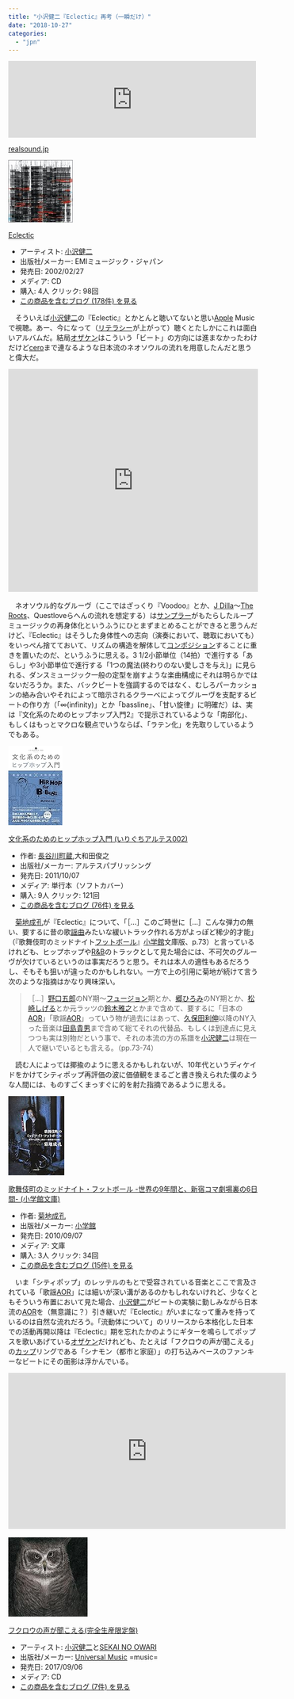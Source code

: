 ```yaml
---
title: "小沢健二『Eclectic』再考（一瞬だけ）"
date: "2018-10-27"
categories: 
  - "jpn"
---
```


<iframe src="https://hatenablog-parts.com/embed?url=https%3A%2F%2Frealsound.jp%2F2018%2F10%2Fpost-269732.html" title="小沢健二『Eclectic』は“早すぎた作品”だったーー15年を経て理解された「ビート」という技術" class="embed-card embed-webcard" scrolling="no" frameborder="0" style="display: block; width: 100%; height: 155px; max-width: 500px; margin: 10px 0px;"></iframe>

[realsound.jp](https://realsound.jp/2018/10/post-269732.html)

[![Eclectic](images/31YNWPRP8HL._SL160_.jpg "Eclectic")](http://www.amazon.co.jp/exec/obidos/ASIN/B00005UTEE/tortoisetau09-22/)

[Eclectic](http://www.amazon.co.jp/exec/obidos/ASIN/B00005UTEE/tortoisetau09-22/)

- アーティスト: [小沢健二](http://d.hatena.ne.jp/keyword/%BE%AE%C2%F4%B7%F2%C6%F3)
- 出版社/メーカー: EMIミュージック・ジャパン
- 発売日: 2002/02/27
- メディア: CD
- 購入: 4人 クリック: 98回
- [この商品を含むブログ (178件) を見る](http://d.hatena.ne.jp/asin/B00005UTEE/tortoisetau09-22)

　そういえば[小沢健二](http://d.hatena.ne.jp/keyword/%BE%AE%C2%F4%B7%F2%C6%F3)の『Eclectic』とかとんと聴いてないと思い[Apple](http://d.hatena.ne.jp/keyword/Apple) Musicで視聴。あー、今になって（[リテラシー](http://d.hatena.ne.jp/keyword/%A5%EA%A5%C6%A5%E9%A5%B7%A1%BC)が上がって）聴くとたしかにこれは面白いアルバムだ。結局[オザケン](http://d.hatena.ne.jp/keyword/%A5%AA%A5%B6%A5%B1%A5%F3)はこういう「ビート」の方向には進まなかったわけだけど[cero](http://d.hatena.ne.jp/keyword/cero)まで連なるような日本流のネオソウルの流れを用意したんだと思うと偉大だ。

<iframe allow="autoplay *; encrypted-media *;" frameborder="0" height="450" style="width:100%;max-width:660px;overflow:hidden;background:transparent;" sandbox="allow-forms allow-popups allow-same-origin allow-scripts allow-storage-access-by-user-activation allow-top-navigation-by-user-activation" src="https://embed.music.apple.com/jp/album/eclectic/1437611848?app=music"></iframe>

　ネオソウル的なグルーヴ（ここではざっくり『Voodoo』とか、[J Dilla](http://d.hatena.ne.jp/keyword/J%20Dilla)～[The Roots](http://d.hatena.ne.jp/keyword/The%20Roots)、Questloveらへんの流れを想定する）は[サンプラー](http://d.hatena.ne.jp/keyword/%A5%B5%A5%F3%A5%D7%A5%E9%A1%BC)がもたらしたループミュージックの再身体化というふうにひとまずまとめることができると思うんだけど、『Eclectic』はそうした身体性への志向（演奏において、聴取においても）をいっぺん捨てておいて、リズムの構造を解体して[コンポジション](http://d.hatena.ne.jp/keyword/%A5%B3%A5%F3%A5%DD%A5%B8%A5%B7%A5%E7%A5%F3)することに重きを置いたのだ、というふうに思える。3 1/2小節単位（14拍）で進行する「あらし」や3小節単位で進行する「1つの魔法(終わりのない愛しさを与え)」に見られる、ダンスミュージック一般の定型を崩すような楽曲構成にそれは明らかではないだろうか。また、バックビートを強調するのではなく、むしろパーカッションの絡み合いやそれによって暗示されるクラーベによってグルーヴを支配するビートの作り方（「∞(infinity)」とか「bassline」、「甘い旋律」に明確だ）は、実は『文化系のためのヒップホップ入門2』で提示されているような「南部化」、もしくはもっとマクロな観点でいうならば、「ラテン化」を先取りしているようでもある。

[![文化系のためのヒップホップ入門 (いりぐちアルテス002)](images/5140LfgIWHL._SL160_.jpg "文化系のためのヒップホップ入門 (いりぐちアルテス002)")](http://www.amazon.co.jp/exec/obidos/ASIN/4903951472/tortoisetau09-22/)

[文化系のためのヒップホップ入門 (いりぐちアルテス002)](http://www.amazon.co.jp/exec/obidos/ASIN/4903951472/tortoisetau09-22/)

- 作者: [長谷川町蔵](http://d.hatena.ne.jp/keyword/%C4%B9%C3%AB%C0%EE%C4%AE%C2%A2),大和田俊之
- 出版社/メーカー: アルテスパブリッシング
- 発売日: 2011/10/07
- メディア: 単行本（ソフトカバー）
- 購入: 9人 クリック: 121回
- [この商品を含むブログ (76件) を見る](http://d.hatena.ne.jp/asin/4903951472/tortoisetau09-22)

　[菊地成孔](http://d.hatena.ne.jp/keyword/%B5%C6%C3%CF%C0%AE%B9%A6)が『Eclectic』について、「［…］このご時世に［…］こんな弾力の無い、要するに昔の歌[謡曲](http://d.hatena.ne.jp/keyword/%CD%D8%B6%CA)みたいな緩いトラック作れる方がよっぽど稀少的才能」（『歌舞伎町のミッドナイト[フットボール](http://d.hatena.ne.jp/keyword/%A5%D5%A5%C3%A5%C8%A5%DC%A1%BC%A5%EB)』[小学館](http://d.hatena.ne.jp/keyword/%BE%AE%B3%D8%B4%DB)文庫版、p.73）と言っているけれども、ヒップホップや[R&B](http://d.hatena.ne.jp/keyword/R%26amp%3BB)のトラックとして見た場合には、不可欠のグルーヴが欠けているというのは事実だろうと思う。それは本人の適性もあるだろうし、そもそも狙いが違ったのかもしれない。一方で上の引用に菊地が続けて言う次のような指摘はかなり興味深い。

> ［…］[野口五郎](http://d.hatena.ne.jp/keyword/%CC%EE%B8%FD%B8%DE%CF%BA)のNY期～[フュージョン](http://d.hatena.ne.jp/keyword/%A5%D5%A5%E5%A1%BC%A5%B8%A5%E7%A5%F3)期とか、[郷ひろみ](http://d.hatena.ne.jp/keyword/%B6%BF%A4%D2%A4%ED%A4%DF)のNY期とか、[松崎しげる](http://d.hatena.ne.jp/keyword/%BE%BE%BA%EA%A4%B7%A4%B2%A4%EB)とか元ラッツの[鈴木雅之](http://d.hatena.ne.jp/keyword/%CE%EB%CC%DA%B2%ED%C7%B7)とかまで含めて、要するに「日本の[AOR](http://d.hatena.ne.jp/keyword/AOR)」「歌謡[AOR](http://d.hatena.ne.jp/keyword/AOR)」っていう物が過去にはあって、[久保田利伸](http://d.hatena.ne.jp/keyword/%B5%D7%CA%DD%C5%C4%CD%F8%BF%AD)以降のNY入った音楽は[田島貴男](http://d.hatena.ne.jp/keyword/%C5%C4%C5%E7%B5%AE%C3%CB)まで含めて総てそれの代替品、もしくは到達点に見えつつも実は別物だという事で、それの本流の方の系譜を[小沢健二](http://d.hatena.ne.jp/keyword/%BE%AE%C2%F4%B7%F2%C6%F3)は現在一人で継いでいるとも言える。（pp.73-74）

　読む人によっては揶揄のように思えるかもしれないが、10年代というディケイドをかけてシティポップ再評価の波に価値観をまるごと書き換えられた僕のような人間には、ものすごくまっすぐに的を射た指摘であるように思える。

[![歌舞伎町のミッドナイト・フットボール -世界の9年間と、新宿コマ劇場裏の6日間- (小学館文庫)](images/51i9j2n4kSL._SL160_.jpg "歌舞伎町のミッドナイト・フットボール -世界の9年間と、新宿コマ劇場裏の6日間- (小学館文庫)")](http://www.amazon.co.jp/exec/obidos/ASIN/4094085424/tortoisetau09-22/)

[歌舞伎町のミッドナイト・フットボール -世界の9年間と、新宿コマ劇場裏の6日間- (小学館文庫)](http://www.amazon.co.jp/exec/obidos/ASIN/4094085424/tortoisetau09-22/)

- 作者: [菊地成孔](http://d.hatena.ne.jp/keyword/%B5%C6%C3%CF%C0%AE%B9%A6)
- 出版社/メーカー: [小学館](http://d.hatena.ne.jp/keyword/%BE%AE%B3%D8%B4%DB)
- 発売日: 2010/09/07
- メディア: 文庫
- 購入: 3人 クリック: 34回
- [この商品を含むブログ (15件) を見る](http://d.hatena.ne.jp/asin/4094085424/tortoisetau09-22)

　いま「シティポップ」のレッテルのもとで受容されている音楽とここで言及されている「歌謡[AOR](http://d.hatena.ne.jp/keyword/AOR)」には細いが深い溝があるのかもしれないけれど、少なくともそういう布置において見た場合、[小沢健二](http://d.hatena.ne.jp/keyword/%BE%AE%C2%F4%B7%F2%C6%F3)がビートの実験に勤しみながら日本流の[AOR](http://d.hatena.ne.jp/keyword/AOR)を（無意識に？）引き継いだ『Eclectic』がいまになって重みを持っているのは自然な流れだろう。「流動体について」のリリースから本格化した日本での活動再開以降は『Eclectic』期を忘れたかのようにギターを鳴らしてポップスを歌いあげている[オザケン](http://d.hatena.ne.jp/keyword/%A5%AA%A5%B6%A5%B1%A5%F3)だけれども、たとえば「フクロウの声が聞こえる」の[カップ](http://d.hatena.ne.jp/keyword/%A5%AB%A5%C3%A5%D7)リングである「シナモン（都市と家庭）」の打ち込みベースのファンキーなビートにその面影は浮かんでいる。

<iframe width="560" height="315" src="https://www.youtube.com/embed/VQA6_-bzzk0" frameborder="0" allow="autoplay; encrypted-media" allowfullscreen></iframe>

[![フクロウの声が聞こえる(完全生産限定盤)](images/61zpXnDJC4L._SL160_.jpg "フクロウの声が聞こえる(完全生産限定盤)")](http://www.amazon.co.jp/exec/obidos/ASIN/B074C989D6/tortoisetau09-22/)

[フクロウの声が聞こえる(完全生産限定盤)](http://www.amazon.co.jp/exec/obidos/ASIN/B074C989D6/tortoisetau09-22/)

- アーティスト: [小沢健二](http://d.hatena.ne.jp/keyword/%BE%AE%C2%F4%B7%F2%C6%F3)と[SEKAI NO OWARI](http://d.hatena.ne.jp/keyword/SEKAI%20NO%20OWARI)
- 出版社/メーカー: [Universal Music](http://d.hatena.ne.jp/keyword/Universal%20Music) =music=
- 発売日: 2017/09/06
- メディア: CD
- [この商品を含むブログ (7件) を見る](http://d.hatena.ne.jp/asin/B074C989D6/tortoisetau09-22)
